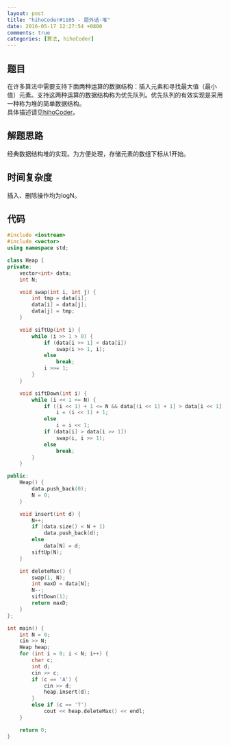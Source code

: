 ```yaml
---
layout: post
title: "hihoCoder#1105 - 题外话·堆"
date: 2016-05-17 12:27:54 +0800
comments: true
categories: [算法, hihoCoder]
---
```


## 题目
在许多算法中需要支持下面两种运算的数据结构：插入元素和寻找最大值（最小值）元素。支持这两种运算的数据结构称为优先队列。优先队列的有效实现是采用一种称为堆的简单数据结构。  
具体描述请见[hihoCoder](http://hihocoder.com/problemset/problem/1105)。
<!--more-->
## 解题思路
经典数据结构堆的实现。为方便处理，存储元素的数组下标从1开始。
## 时间复杂度
插入、删除操作均为logN。
## 代码
```c++
#include <iostream>
#include <vector>
using namespace std;

class Heap {
private:
	vector<int> data;
	int N;

	void swap(int i, int j) {
		int tmp = data[i];
		data[i] = data[j];
		data[j] = tmp;
	} 

	void siftUp(int i) {
		while (i >> 1 > 0) {
			if (data[i >> 1] < data[i])
				swap(i >> 1, i);
			else
				break;
			i >>= 1;
		}
	}

	void siftDown(int i) {
		while (i << 1 <= N) {
			if ((i << 1) + 1 <= N && data[(i << 1) + 1] > data[i << 1])
				i = (i << 1) + 1;
			else
				i = i << 1;
			if (data[i] > data[i >> 1])
				swap(i, i >> 1);
			else
				break;
		}
	}

public:
	Heap() {
		data.push_back(0);
		N = 0;
	}

	void insert(int d) {
		N++;
		if (data.size() < N + 1)
			data.push_back(d);
		else
			data[N] = d;
		siftUp(N);
	}

	int deleteMax() {
		swap(1, N);
		int maxD = data[N];
		N--;
		siftDown(1);
		return maxD;
	}
};

int main() {
	int N = 0;
	cin >> N;
	Heap heap;
	for (int i = 0; i < N; i++) {
		char c;
		int d;
		cin >> c;
		if (c == 'A') {
			cin >> d;
			heap.insert(d);
		}
		else if (c == 'T')
			cout << heap.deleteMax() << endl;
	}

	return 0;
}
```